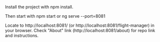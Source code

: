 Install the project with npm install.

Then start with npm start or ng serve --port=8081

Locate to http://localhost:8081/ (or http://localhost:8081/flight-manager) in your browser.
Check "About" link (http://localhost:8081/about) for repo link and instructions.
